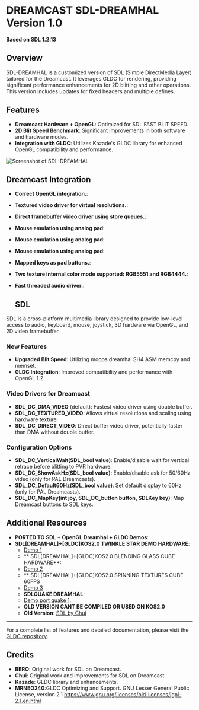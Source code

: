 
# DREAMCAST SDL-DREAMHAL Version 1.0
**Based on SDL 1.2.13**

## Overview
SDL-DREAMHAL is a customized version of SDL (Simple DirectMedia Layer) tailored for the Dreamcast. It leverages GLDC for rendering, providing significant performance enhancements for 2D blitting and other operations. This version includes updates for fixed headers and multiple defines.

## Features
- **Dreamcast Hardware + OpenGL**: Optimized for SDL FAST BLIT SPEED.
- **2D Blit Speed Benchmark**: Significant improvements in both software and hardware modes.
- **Integration with GLDC**: Utilizes Kazade's GLDC library for enhanced OpenGL compatibility and performance.

![Screenshot of SDL-DREAMHAL](https://github.com/ianmicheal/SDL-dreamhal--GLDC/blob/main/benchmark.png)

## Dreamcast Integration
- **Correct OpenGL integration.**: 
- **Textured video driver for virtual resolutions.**: 
- **Direct framebuffer video driver using store queues.**:
- **Mouse emulation using analog pad**: 
- **Mouse emulation using analog pad**: 
- **Mouse emulation using analog pad**:
- **Mapped keys as pad buttons.**:
- **Two texture internal color mode supported: RGB5551 and RGB4444.**:
- **Fast threaded audio driver.**:

  ## SDL
SDL is a cross-platform multimedia library designed to provide low-level access to audio, keyboard, mouse, joystick, 3D hardware via OpenGL, and 2D video framebuffer.

### New Features
- **Upgraded Blit Speed**: Utilizing moops dreamhal SH4 ASM memcpy and memset.
- **GLDC Integration**: Improved compatibility and performance with OpenGL 1.2.

### Video Drivers for Dreamcast
- **SDL_DC_DMA_VIDEO** (default): Fastest video driver using double buffer.
- **SDL_DC_TEXTURED_VIDEO**: Allows virtual resolutions and scaling using hardware texture.
- **SDL_DC_DIRECT_VIDEO**: Direct buffer video driver, potentially faster than DMA without double buffer.

### Configuration Options
- **SDL_DC_VerticalWait(SDL_bool value)**: Enable/disable wait for vertical retrace before blitting to PVR hardware.
- **SDL_DC_ShowAskHz(SDL_bool value)**: Enable/disable ask for 50/60Hz video (only for PAL Dreamcasts).
- **SDL_DC_Default60Hz(SDL_bool value)**: Set default display to 60Hz (only for PAL Dreamcasts).
- **SDL_DC_MapKey(int joy, SDL_DC_button button, SDLKey key)**: Map Dreamcast buttons to SDL keys.



## Additional Resources

- **PORTED TO SDL + OpenGL Dreamhal + GLDC Demos**:
- **SDL[DREAMHAL]+[GLDC]KOS2.0 TWINKLE STAR DEMO HARDWARE**:
  - [Demo 1](https://youtu.be/aTKOW4GrLsQ)
  -  ** SDL[DREAMHAL]+[GLDC]KOS2.0 BLENDING GLASS CUBE HARDWARE**:
  - [Demo 2](https://youtu.be/GM4JnKxp1ZQ)
  - ** SDL[DREAMHAL]+[GLDC]KOS2.0 SPINNING TEXTURES CUBE 60FPS
  - [Demo 3](https://youtu.be/G0KFthogrPg)
  - **SDLQUAKE DREAMHAL**:
  - [Demo port quake 1](https://youtu.be/QiEo3FNNEZc).
  - **OLD VERSION CANT BE COMPILED OR USED ON KOS2.0**
   - **Old Version**: [SDL by Chui](http://chui.dcemu.co.uk/sdl.html)

---

For a complete list of features and detailed documentation, please visit the [GLDC repository](https://gitlab.com/simulant/GLdc).

## Credits
- **BERO**: Original work  for SDL on Dreamcast.
- **Chui**: Original work and improvements for SDL on Dreamcast.
- **Kazade**: GLDC library and enhancements.
- **MRNEO240**:GLDC Optimizing and Support.
GNU Lesser General Public License, version 2.1
https://www.gnu.org/licenses/old-licenses/lgpl-2.1.en.html



